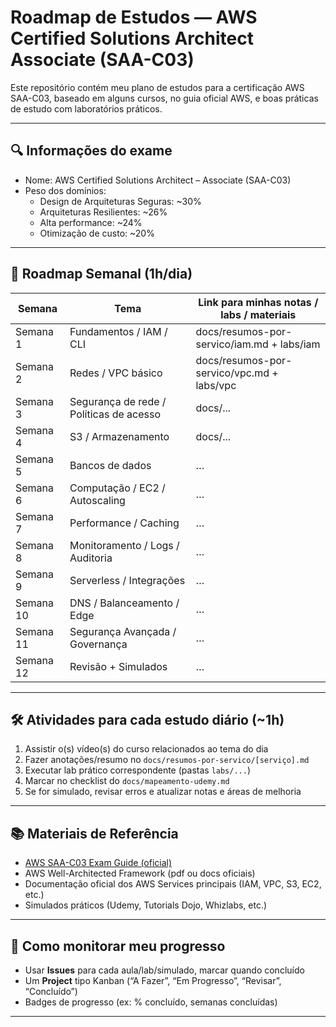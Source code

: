 # Roadmap de Estudos — AWS Certified Solutions Architect Associate (SAA-C03)

Este repositório contém meu plano de estudos para a certificação AWS SAA-C03, baseado em alguns cursos, no guia oficial AWS, e boas práticas de estudo com laboratórios práticos.

---

## 🔍 Informações do exame

- Nome: AWS Certified Solutions Architect – Associate (SAA-C03)  
- Peso dos domínios:  
  - Design de Arquiteturas Seguras: ~30%
  - Arquiteturas Resilientes: ~26%
  - Alta performance: ~24%
  - Otimização de custo: ~20%

---

## 📆 Roadmap Semanal (1h/dia)

| Semana | Tema | Link para minhas notas / labs / materiais |
|---|---|---|
| Semana 1 | Fundamentos / IAM / CLI | docs/resumos-por-servico/iam.md + labs/iam |
| Semana 2 | Redes / VPC básico | docs/resumos-por-servico/vpc.md + labs/vpc |
| Semana 3 | Segurança de rede / Políticas de acesso | docs/... |
| Semana 4 | S3 / Armazenamento | docs/... |
| Semana 5 | Bancos de dados | … |
| Semana 6 | Computação / EC2 / Autoscaling | … |
| Semana 7 | Performance / Caching | … |
| Semana 8 | Monitoramento / Logs / Auditoria | … |
| Semana 9 | Serverless / Integrações | … |
| Semana 10 | DNS / Balanceamento / Edge | … |
| Semana 11 | Segurança Avançada / Governança | … |
| Semana 12 | Revisão + Simulados | … |

---

## 🛠 Atividades para cada estudo diário (~1h)

1. Assistir o(s) vídeo(s) do curso relacionados ao tema do dia  
2. Fazer anotações/resumo no `docs/resumos-por-servico/[serviço].md`  
3. Executar lab prático correspondente (pastas `labs/...`)  
4. Marcar no checklist do `docs/mapeamento-udemy.md`  
5. Se for simulado, revisar erros e atualizar notas e áreas de melhoria  

---

## 📚 Materiais de Referência

- [AWS SAA-C03 Exam Guide (oficial)](https://d1.awsstatic.com/training-and-certification/docs-sa-assoc/AWS-Certified-Solutions-Architect-Associate_Exam-Guide.pdf)
- AWS Well-Architected Framework (pdf ou docs oficiais)  
- Documentação oficial dos AWS Services principais (IAM, VPC, S3, EC2, etc.)  
- Simulados práticos (Udemy, Tutorials Dojo, Whizlabs, etc.)  

---

## 🔄 Como monitorar meu progresso

- Usar **Issues** para cada aula/lab/simulado, marcar quando concluído  
- Um **Project** tipo Kanban (“A Fazer”, “Em Progresso”, “Revisar”, “Concluído”)  
- Badges de progresso (ex: % concluído, semanas concluídas)  

---